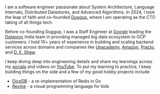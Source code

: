 I am a software engineer passionate about System Architecture, Language Internals, Distributed Datastores, and Advanced Algorithms. In 2024, I took the leap of faith and co-founded [Duggup](https://duggup.com), where I am operating as the CTO taking of all things tech.

Before co-founding Duggup, I was a Staff Engineer at [Google](https://cloud.google.com/) leading the [Dataproc](https://cloud.google.com/dataproc) India team in providing managed big data ecosystem to GCP customers. I hold 10+ years of experience in building and scaling backend services across domains and companies like [Unacademy](https://unacademy.com/), [Amazon](https://www.amazon.in/), [Practo](https://www.practo.com/), and [D. E. Shaw](https://www.deshawindia.com/).

I keep diving deep into engineering details and share my learnings across my [socials](https://twitter.com/arpit_bhayani) and videos on [YouTube](https://youtube.com/c/ArpitBhayani). To put my learning to practice, I keep building things on the side and a few of my good hobby projects include

-   [DiceDB](https://github.com/dicedb/dice) - a re-implementation of Redis in Go
-   [Revine](https://revine.arpitbhayani.me) - a visual programming language for kids
